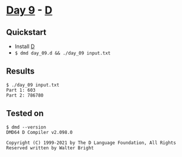 # [Day 9](https://adventofcode.com/2021/day/9) - [D](https://dlang.org/)

## Quickstart
* Install [D](https://dlang.org/)
* `$ dmd day_09.d && ./day_09 input.txt`

## Results
```console
$ ./day_09 input.txt
Part 1: 603
Part 2: 786780
```

## Tested on
```console
$ dmd --version
DMD64 D Compiler v2.098.0

Copyright (C) 1999-2021 by The D Language Foundation, All Rights Reserved written by Walter Bright
```
